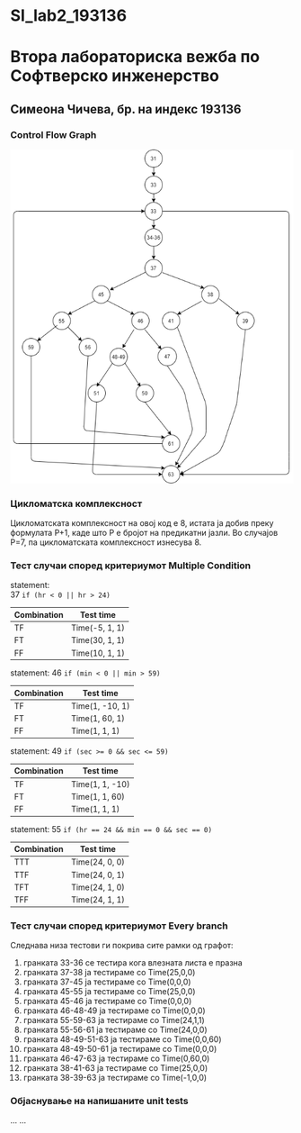 # SI_lab2_193136
# Втора лабораториска вежба по Софтверско инженерство

## Симеона Чичева, бр. на индекс 193136

###  Control Flow Graph

![Control Flow Graph](CFG1.png)

### Цикломатска комплексност

Цикломатската комплексност на овој код е 8, истата ја добив преку формулата P+1, каде што P е бројот на предикатни јазли. Во случајoв P=7, па цикломатската комплексност изнесува 8.

### Тест случаи според критериумот  Multiple Condition

statement:  
37 `if (hr < 0 || hr > 24)`

| Combination | Test time |
| ----------- | --------- |
| TF | Time(-5, 1, 1) |
| FT | Time(30, 1, 1) |
| FF | Time(10, 1, 1) |



statement:
46 `if (min < 0 || min > 59)`

| Combination | Test time |
| ----------- | --------- |
| TF | Time(1, -10, 1) |
| FT | Time(1, 60, 1) |
| FF | Time(1, 1, 1) |


statement:
49 `if (sec >= 0 && sec <= 59)`

| Combination | Test time |
| ----------- | --------- |
| TF | Time(1, 1, -10) |
| FT | Time(1, 1, 60) |
| FF | Time(1, 1, 1) |



statement:
55 `if (hr == 24 && min == 0 && sec == 0)`

| Combination | Test time |
| ----------- | --------- |
| TTT | Time(24, 0, 0) |
| TTF | Time(24, 0, 1) |
| TFT | Time(24, 1, 0) |
| TFF | Time(24, 1, 1) |

### Тест случаи според критериумот Every branch

Следнава низа тестови ги покрива сите рамки од графот: 
1. гранката 33-36 се тестира кога влезната листа е празна
2. гранката 37-38 ја тестираме со Тime(25,0,0)
3. гранката 37-45 ја тестираме со Time(0,0,0) 
4. гранката 45-55 ја тестираме со Time(25,0,0)
5. гранката 45-46 ја тестираме со Time(0,0,0)
6. гранката 46-48-49 ја тестираме со Time(0,0,0)
7. гранката 55-59-63 ја тестираме со Time(24,1,1)
8. гранката 55-56-61 ја тестираме со Time(24,0,0)
9. гранката 48-49-51-63 ја тестираме со Time(0,0,60)
10. гранката 48-49-50-61 ја тестираме со Time(0,0,0)
11. гранката 46-47-63 ја тестираме со Time(0,60,0)
12. гранката 38-41-63 ја тестираме со Time(25,0,0)
13. гранката 38-39-63 ја тестираме со Time(-1,0,0)

### Објаснување на напишаните unit tests

...
...
